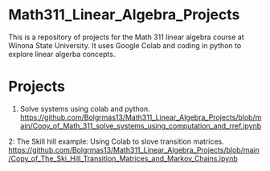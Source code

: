 # Math311_Linear_Algebra_Projects

This is a repository of projects for the Math 311 linear algebra course at Winona State University. It uses Google Colab and coding in python to explore linear algerba concepts. 

# Projects 

1. Solve systems using colab and python. 
https://github.com/Bolgrmas13/Math311_Linear_Algebra_Projects/blob/main/Copy_of_Math_311_solve_systems_using_computation_and_rref.ipynb

2: The Skill hill example: Using Colab to slove transition matrices. 
https://github.com/Bolgrmas13/Math311_Linear_Algebra_Projects/blob/main/Copy_of_The_Ski_Hill_Transition_Matrices_and_Markov_Chains.ipynb
